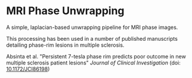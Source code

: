 # MRI Phase Unwrapping
A simple, laplacian-based unwrapping pipeline for MRI phase images.

This processing has been used in a number of published manuscripts detailing phase-rim lesions in multiple sclerosis.

Absinta et al. "Persistent 7-tesla phase rim predicts poor outcome in new multiple sclerosis patient lesions" *Journal of Clinical Investigation* (doi: [10.1172/JCI86198](https://doi.org/10.1172%2FJCI86198))
